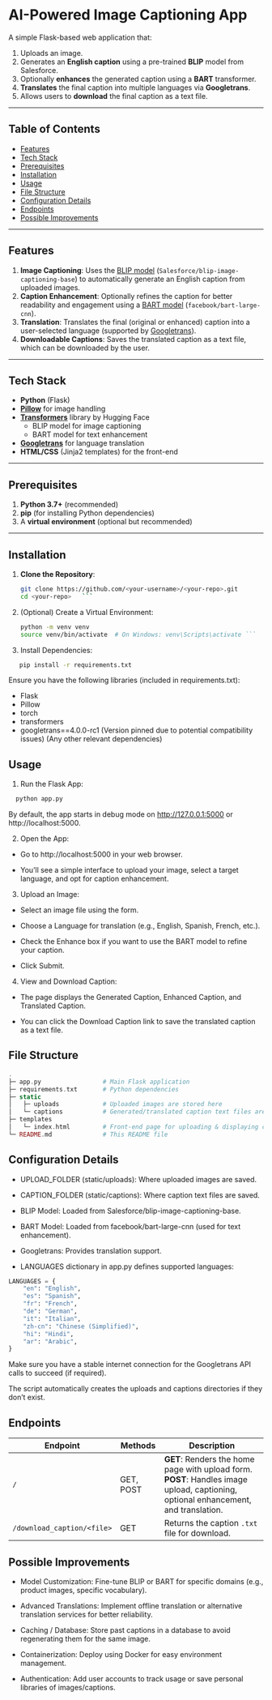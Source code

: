 # AI-Powered Image Captioning App

A simple Flask-based web application that:
1. Uploads an image.
2. Generates an **English caption** using a pre-trained **BLIP** model from Salesforce.
3. Optionally **enhances** the generated caption using a **BART** transformer.
4. **Translates** the final caption into multiple languages via **Googletrans**.
5. Allows users to **download** the final caption as a text file.

---

## Table of Contents
- [Features](#features)
- [Tech Stack](#tech-stack)
- [Prerequisites](#prerequisites)
- [Installation](#installation)
- [Usage](#usage)
- [File Structure](#file-structure)
- [Configuration Details](#configuration-details)
- [Endpoints](#endpoints)
- [Possible Improvements](#possible-improvements)

---

## Features

1. **Image Captioning**: Uses the [BLIP model](https://github.com/salesforce/BLIP) (`Salesforce/blip-image-captioning-base`) to automatically generate an English caption from uploaded images.
2. **Caption Enhancement**: Optionally refines the caption for better readability and engagement using a [BART model](https://github.com/facebookresearch/bart) (`facebook/bart-large-cnn`).
3. **Translation**: Translates the final (original or enhanced) caption into a user-selected language (supported by [Googletrans](https://py-googletrans.readthedocs.io/)).
4. **Downloadable Captions**: Saves the translated caption as a text file, which can be downloaded by the user.

---

## Tech Stack

- **Python** (Flask)
- **[Pillow](https://pillow.readthedocs.io/)** for image handling
- **[Transformers](https://github.com/huggingface/transformers)** library by Hugging Face
  - BLIP model for image captioning
  - BART model for text enhancement
- **[Googletrans](https://py-googletrans.readthedocs.io/)** for language translation
- **HTML/CSS** (Jinja2 templates) for the front-end

---

## Prerequisites

1. **Python 3.7+** (recommended)
2. **pip** (for installing Python dependencies)
3. A **virtual environment** (optional but recommended)

---

## Installation

1. **Clone the Repository**:
   ```bash
   git clone https://github.com/<your-username>/<your-repo>.git
   cd <your-repo>   ```
2. (Optional) Create a Virtual Environment:
   ```bash
   python -m venv venv 
   source venv/bin/activate  # On Windows: venv\Scripts\activate ```
3. Install Dependencies:
```bash
   pip install -r requirements.txt
```
Ensure you have the following libraries (included in requirements.txt):
- Flask
- Pillow
- torch
- transformers
- googletrans==4.0.0-rc1 (Version pinned due to potential compatibility issues)
(Any other relevant dependencies)

## Usage

1. Run the Flask App:
```bash
  python app.py
```
By default, the app starts in debug mode on http://127.0.0.1:5000 or http://localhost:5000.

2. Open the App:

- Go to http://localhost:5000 in your web browser.

- You’ll see a simple interface to upload your image, select a target language, and opt for caption enhancement.

3. Upload an Image:

- Select an image file using the form.

- Choose a Language for translation (e.g., English, Spanish, French, etc.).

- Check the Enhance box if you want to use the BART model to refine your caption.

- Click Submit.

4. View and Download Caption:

- The page displays the Generated Caption, Enhanced Caption, and Translated Caption.

- You can click the Download Caption link to save the translated caption as a text file.

## File Structure
```php
.
├─ app.py                 # Main Flask application
├─ requirements.txt       # Python dependencies
├─ static
│   ├─ uploads            # Uploaded images are stored here
│   └─ captions           # Generated/translated caption text files are stored here
├─ templates
│   └─ index.html         # Front-end page for uploading & displaying captions
└─ README.md              # This README file
```
## Configuration Details
- UPLOAD_FOLDER (static/uploads): Where uploaded images are saved.

- CAPTION_FOLDER (static/captions): Where caption text files are saved.

- BLIP Model: Loaded from Salesforce/blip-image-captioning-base.

- BART Model: Loaded from facebook/bart-large-cnn (used for text enhancement).

- Googletrans: Provides translation support.

- LANGUAGES dictionary in app.py defines supported languages:

```python
LANGUAGES = {
    "en": "English",
    "es": "Spanish",
    "fr": "French",
    "de": "German",
    "it": "Italian",
    "zh-cn": "Chinese (Simplified)",
    "hi": "Hindi",
    "ar": "Arabic",
}
```
Make sure you have a stable internet connection for the Googletrans API calls to succeed (if required).

The script automatically creates the uploads and captions directories if they don’t exist.

## Endpoints

| Endpoint                     | Methods      | Description                                                                                                                          |
|-----------------------------|--------------|--------------------------------------------------------------------------------------------------------------------------------------|
| `/`                         | GET, POST    | **GET**: Renders the home page with upload form. <br> **POST**: Handles image upload, captioning, optional enhancement, and translation. |
| `/download_caption/<file>`  | GET          | Returns the caption `.txt` file for download.                                                                                       |


## Possible Improvements
- Model Customization: Fine-tune BLIP or BART for specific domains (e.g., product images, specific vocabulary).

- Advanced Translations: Implement offline translation or alternative translation services for better reliability.

- Caching / Database: Store past captions in a database to avoid regenerating them for the same image.

- Containerization: Deploy using Docker for easy environment management.

- Authentication: Add user accounts to track usage or save personal libraries of images/captions.
